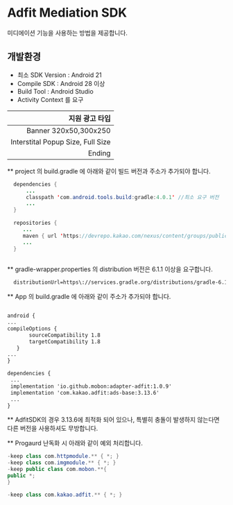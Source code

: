# Adfit Mediation SDK

 미디에이션 기능을 사용하는 방법을 제공합니다.

## 개발환경
- 최소 SDK Version : Android 21
- Compile SDK : Android 28 이상
- Build Tool : Android Studio 
- Activity Context 를 요구

|지원 광고 타입|
|---:|
|Banner 320x50,300x250|
|Interstital Popup Size, Full Size|
|Ending|

**  project 의 build.gradle 에 아래와 같이 빌드 버전과 주소가 추가되야 합니다.
  ```java  
    dependencies {
        ...
        classpath 'com.android.tools.build:gradle:4.0.1' //최소 요구 버전
        ...
    }
    
    repositories { 
       ...
       maven { url 'https://devrepo.kakao.com/nexus/content/groups/public/' } // necessary for Adfit
       ...
    }
    
```


**  gradle-wrapper.properties 의  distribution 버전은 6.1.1 이상을 요구합니다.
 ```XML
   distributionUrl=https\://services.gradle.org/distributions/gradle-6.1.1-all.zip
```


**  App 의 build.gradle 에 아래와 같이 주소가 추가되야 합니다.
 ```XML

android {
...
compileOptions {
        sourceCompatibility 1.8
        targetCompatibility 1.8
    }
...
}

dependencies {
  ...
  implementation 'io.github.mobon:adapter-adfit:1.0.9'
  implementation 'com.kakao.adfit:ads-base:3.13.6'
  ...
}
```
** AdfitSDK의 경우 3.13.6에 최적화 되어 있으나, 특별히 충돌이 발생하지 않는다면 다른 버전을 사용하셔도 무방합니다.



   
**  Progaurd 난독화 시 아래와 같이 예외 처리합니다.
 ```java
 -keep class com.httpmodule.** { *; }
-keep class com.imgmodule.** { *; }
-keep public class com.mobon.**{
 public *;
}

-keep class com.kakao.adfit.** { *; }
```
